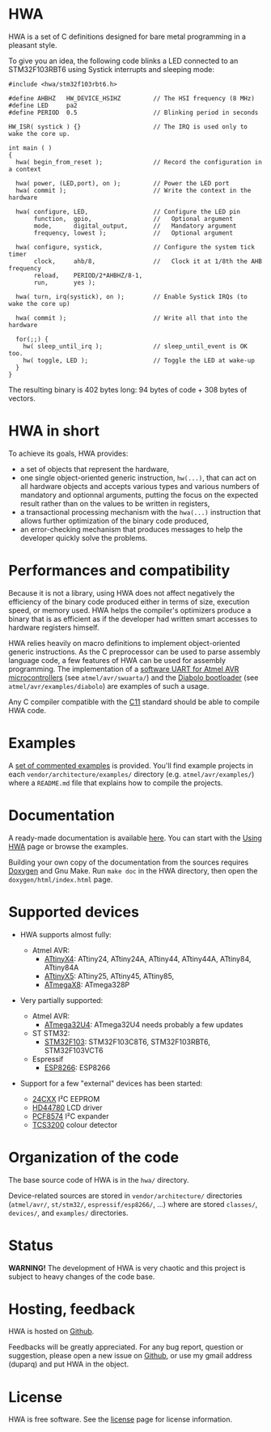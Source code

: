 
HWA
===

HWA is a set of C definitions designed for bare metal programming in a pleasant
style.

To give you an idea, the following code blinks a LED connected to an
STM32F103RBT6 using Systick interrupts and sleeping mode:


    #include <hwa/stm32f103rbt6.h>
    
    #define AHBHZ   HW_DEVICE_HSIHZ         // The HSI frequency (8 MHz)
    #define LED     pa2
    #define PERIOD  0.5                     // Blinking period in seconds
    
    HW_ISR( systick ) {}                    // The IRQ is used only to wake the core up.
    
    int main ( )
    {
      hwa( begin_from_reset );              // Record the configuration in a context
    
      hwa( power, (LED,port), on );         // Power the LED port
      hwa( commit );                        // Write the context in the hardware
    
      hwa( configure, LED,                  // Configure the LED pin
           function,  gpio,                 //   Optional argument
           mode,      digital_output,       //   Mandatory argument
           frequency, lowest );             //   Optional argument
    
      hwa( configure, systick,              // Configure the system tick timer
           clock,     ahb/8,                //   Clock it at 1/8th the AHB frequency
           reload,    PERIOD/2*AHBHZ/8-1,
           run,       yes );
    
      hwa( turn, irq(systick), on );        // Enable Systick IRQs (to wake the core up)
    
      hwa( commit );                        // Write all that into the hardware
    
      for(;;) {
        hw( sleep_until_irq );              // sleep_until_event is OK too.
        hw( toggle, LED );                  // Toggle the LED at wake-up
      }
    }


The resulting binary is 402 bytes long: 94 bytes of code + 308 bytes of vectors.


HWA in short
============

To achieve its goals, HWA provides:

 * a set of objects that represent the hardware,
 * one single object-oriented generic instruction, `hw(...)`, that can act on
   all hardware objects and accepts various types and various numbers of
   mandatory and optionnal arguments, putting the focus on the expected result
   rather than on the values to be written in registers,
 * a transactional processing mechanism with the `hwa(...)` instruction that
   allows further optimization of the binary code produced,
 * an error-checking mechanism that produces messages to help the developer
   quickly solve the problems.


Performances and compatibility
==============================

Because it is not a library, using HWA does not affect negatively the efficiency
of the binary code produced either in terms of size, execution speed, or memory
used. HWA helps the compiler's optimizers produce a binary that is as efficient
as if the developer had written smart accesses to hardware registers himself.

HWA relies heavily on macro definitions to implement object-oriented generic
instructions. As the C preprocessor can be used to parse assembly language code,
a few features of HWA can be used for assembly programming. The implementation
of a [software UART for Atmel AVR microcontrollers](atmelavr_swuarta.html) (see
`atmel/avr/swuarta/`) and the [Diabolo bootloader](atmelavr_diabolo.html) (see
`atmel/avr/examples/diabolo`) are examples of such a usage.

Any C compiler compatible with the
[C11](https://en.wikipedia.org/wiki/C11_%28C_standard_revision%29) standard
should be able to compile HWA code.


Examples
========

A [set of commented examples](http://duparq.free.fr/hwa/examples.html) is
provided. You'll find example projects in each `vendor/architecture/examples/`
directory (e.g. `atmel/avr/examples/`) where a `README.md` file that explains
how to compile the projects.


Documentation
=============

A ready-made documentation is available
[here](http://duparq.free.fr/hwa/index.html). You can start with the [Using
HWA](http://duparq.free.fr/hwa/using.html) page or browse the examples.

Building your own copy of the documentation from the sources requires
[Doxygen](http://www.stack.nl/~dimitri/doxygen/) and Gnu Make. Run `make doc` in
the HWA directory, then open the `doxygen/html/index.html` page.


Supported devices
=================

 * HWA supports almost fully:
   * Atmel AVR:
     * [ATtinyX4](http://duparq.free.fr/hwa/attinyx4.html): ATtiny24, ATtiny24A, ATtiny44, ATtiny44A, ATtiny84, ATtiny84A
     * [ATtinyX5](http://duparq.free.fr/hwa/attinyx5.html): ATtiny25, ATtiny45, ATtiny85,
     * [ATmegaX8](http://duparq.free.fr/hwa/atmegax8.html): ATmega328P

 * Very partially supported:
   * Atmel AVR:
     * [ATmega32U4](http://duparq.free.fr/hwa/atmegaxu4.html): ATmega32U4 needs probably a few updates
   * ST STM32:
     * [STM32F103](http://duparq.free.fr/hwa/stm32f103.html): STM32F103C8T6, STM32F103RBT6, STM32F103VCT6
   * Espressif
     * [ESP8266](http://duparq.free.fr/hwa/esp8266.html): ESP8266

 * Support for a few "external" devices has been started:
   * [24CXX](http://duparq.free.fr/hwa/_24cxx.html) I²C EEPROM
   * [HD44780](http://duparq.free.fr/hwa/hd44780.html) LCD driver
   * [PCF8574](http://duparq.free.fr/hwa/pcf8574.html) I²C expander
   * [TCS3200](http://duparq.free.fr/hwa/tcs3200.html) colour detector


Organization of the code
========================

The base source code of HWA is in the `hwa/` directory.

Device-related sources are stored in `vendor/architecture/` directories
(`atmel/avr/`, `st/stm32/`, `espressif/esp8266/`, ...) where are stored
`classes/`, `devices/`, and `examples/` directories.


Status
======

__WARNING!__ The development of HWA is very chaotic and this project is subject
to heavy changes of the code base.


Hosting, feedback
=================

HWA is hosted on [Github](http://github.com/duparq/hwa).

Feedbacks will be greatly appreciated. For any bug report, question or
suggestion, please open a new issue on [Github](http://github.com/duparq/hwa),
or use my gmail address (duparq) and put HWA in the object.


License
=======

HWA is free software. See the [license](http://duparq.free.fr/hwa/license.html) page for license information.
